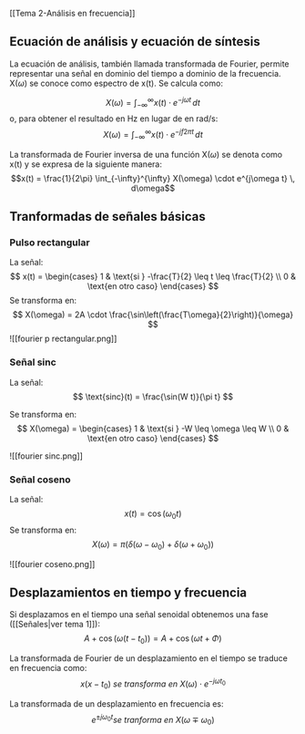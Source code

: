 [[Tema 2-Análisis en frecuencia]]

## Ecuación de análisis y ecuación de síntesis
La ecuación de análisis, también llamada transformada de Fourier, permite representar una señal en dominio del tiempo a dominio de la frecuencia. X($\omega$) se conoce como espectro de x(t). Se calcula como:

$$X(\omega) = \int_{-\infty}^{\infty} x(t) \cdot e^{-j\omega t} \, dt$$
o, para obtener el resultado en Hz en lugar de en rad/s:
$$X(\omega) = \int_{-\infty}^{\infty} x(t) \cdot e^{-jf2\pi t} \, dt$$

La transformada de Fourier inversa de una función X($\omega$) se denota como x(t) y se expresa de la siguiente manera:
$$x(t) = \frac{1}{2\pi} \int_{-\infty}^{\infty} X(\omega) \cdot e^{j\omega t} \, d\omega$$


## Tranformadas de señales básicas
### Pulso rectangular
La señal:
$$ x(t) = \begin{cases} 1 & \text{si } -\frac{T}{2} \leq t \leq \frac{T}{2} \\ 0 & \text{en otro caso} \end{cases} $$
Se transforma en:
$$
X(\omega) = 2A \cdot \frac{\sin\left(\frac{T\omega}{2}\right)}{\omega}
$$
![[fourier p rectangular.png]]

### Señal sinc
La señal:
$$
\text{sinc}(t) = \frac{\sin(W t)}{\pi t}
$$

Se transforma en:
$$ X(\omega) = \begin{cases} 1 & \text{si } -W \leq \omega \leq W \\ 0 & \text{en otro caso} \end{cases} $$

![[fourier sinc.png]]

### Señal coseno
La señal:
$$ x(t) = \cos(\omega_0 t) $$
Se transforma en:
$$ X(\omega) = \pi \left( \delta(\omega - \omega_0) + \delta(\omega + \omega_0) \right) $$

![[fourier coseno.png]]

## Desplazamientos en tiempo y frecuencia
Si desplazamos en el tiempo una señal senoidal obtenemos una fase ([[Señales|ver tema 1]]):
$$A + \cos(\omega(t - t_0))=A + \cos(\omega t+ \Phi)$$

La transformada de Fourier de un desplazamiento en el tiempo se traduce en frecuencia como:
$$x(x-t_0)\ se\ transforma\ en\  X(\omega) \cdot e^{-j\omega t_0}
$$

La transformada de un desplazamiento en frecuencia es:
$$e^{\pm j\omega_0 t}se\ tranforma\ en\ X(\omega \mp \omega_0)$$
